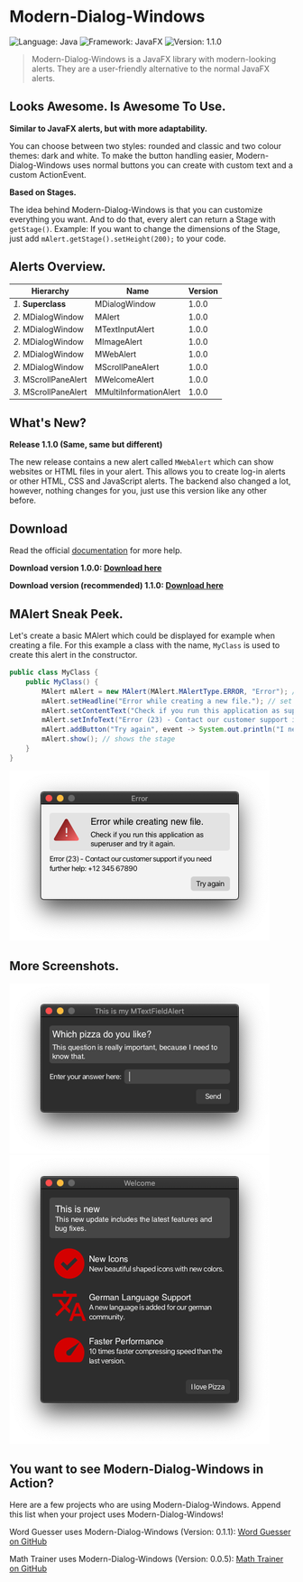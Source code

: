 # Modern-Dialog-Windows

![Language: Java](https://img.shields.io/badge/Language-Java-informational)
![Framework: JavaFX](https://img.shields.io/badge/Framework-JavaFX-informational)
![Version: 1.1.0](https://img.shields.io/badge/Version-1.1.0-red)

> Modern-Dialog-Windows is a JavaFX library with modern-looking alerts. They are a user-friendly alternative to the
> normal JavaFX alerts.

## Looks Awesome. Is Awesome To Use.

**Similar to JavaFX alerts, but with more adaptability.**

You can choose between two styles: rounded and classic and two colour themes: dark and white.
To make the button handling easier, Modern-Dialog-Windows uses normal buttons you
can create with custom text and a custom ActionEvent.

**Based on Stages.**

The idea behind Modern-Dialog-Windows is that you can customize everything you want.
And to do that, every alert can return a Stage with `getStage()`. Example: If you want to change the dimensions
of the Stage, just add `mAlert.getStage().setHeight(200);` to your code.

## Alerts Overview.

| Hierarchy             | Name                   | Version |
|-----------------------|------------------------|---------|
| _1._ **Superclass**   | MDialogWindow          | 1.0.0   |
| _2._ MDialogWindow    | MAlert                 | 1.0.0   |
| _2._ MDialogWindow    | MTextInputAlert        | 1.0.0   |
| _2._ MDialogWindow    | MImageAlert            | 1.0.0   |
| _2._ MDialogWindow    | MWebAlert              | 1.0.0   |
| _2._ MDialogWindow    | MScrollPaneAlert       | 1.0.0   |
| _3._ MScrollPaneAlert | MWelcomeAlert          | 1.0.0   |
| _3._ MScrollPaneAlert | MMultiInformationAlert | 1.0.0   |

## What's New?

**Release 1.1.0 (Same, same but different)**

The new release contains a new alert called `MWebAlert` which can show websites or HTML files in your
alert. This allows you to create log-in alerts or other HTML, CSS and JavaScript alerts.
The backend also changed a lot, however, nothing changes for you, just use this version like any other before.

## Download

Read the official [documentation](https://github.com/GregorGott/Modern-Dialog-Windows/wiki) for more help.

**Download version
1.0.0: [Download here](https://github.com/GregorGott/Modern-Dialog-Windows/releases/download/v1.0.0/MDialogWindows-1.0.0.jar)**

**Download version (recommended)
1.1.0: [Download here](https://github.com/GregorGott/Modern-Dialog-Windows/releases/download/v1.1.0/MDialogWindows-1.1.0.jar)**

## MAlert Sneak Peek.

Let's create a basic MAlert which could be displayed for example when creating a file. For this example a class
with the name, `MyClass` is used to create this alert in the constructor.

```java
public class MyClass {
    public MyClass() {
        MAlert mAlert = new MAlert(MAlert.MAlertType.ERROR, "Error"); // error alert with title
        mAlert.setHeadline("Error while creating a new file."); // set the headliner
        mAlert.setContentText("Check if you run this application as superuser and try it again."); // set the content text (wrap text is enabled)
        mAlert.setInfoText("Error (23) - Contact our customer support if you need further help: +12 345 67890"); // adds some extra information
        mAlert.addButton("Try again", event -> System.out.println("I need HEEELP"), true); // adds a button with a text and an ActionEvent (in this case printing something to the console)
        mAlert.show(); // shows the stage
    }
}
```

![Example](images/example.png)

## More Screenshots.

![MTextInputAlert](images/mta_example.png)
![MTextInputAlert](images/mwa_example.png)

## You want to see Modern-Dialog-Windows in Action?

Here are a few projects who are using Modern-Dialog-Windows. Append this list when your project
uses Modern-Dialog-Windows!

Word Guesser uses Modern-Dialog-Windows (Version:
0.1.1): [Word Guesser on GitHub](https://github.com/GregorGott/Word-Guesser)

Math Trainer uses Modern-Dialog-Windows (Version:
0.0.5): [Math Trainer on GitHub](https://github.com/GregorGott/Math-Trainer)
